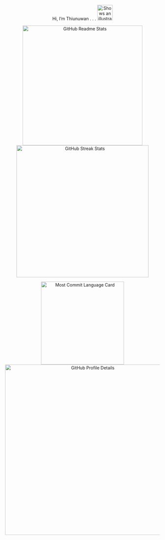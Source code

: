 <p align = "center">
  Hi, I’m Thiunuwan .   .    .
<picture>
  <source media="(prefers-color-scheme: dark)" 
          srcset="https://user-images.githubusercontent.com/25423296/163456776-7f95b81a-f1ed-45f7-b7ab-8fa810d529fa.png">
  <img alt="Shows an illustrated sun in light color mode and a moon with stars in dark color mode." 
       src="https://user-images.githubusercontent.com/25423296/163456779-a8556205-d0a5-45e2-ac17-42d089e3c3f8.png" 
       width="50" height="50">
</picture>
</p>

<p align="center">
  <!-- GitHub Readme Stats -->
  <picture>
    <source media="(prefers-color-scheme: dark)" 
            srcset="https://github-readme-stats.vercel.app/api?username=thiunuwan&theme=dark&hide_border=true&include_all_commits=false&count_private=true" />
    <img src="https://github-readme-stats.vercel.app/api?username=thiunuwan&theme=default&hide_border=true&include_all_commits=false&count_private=true" 
         alt="GitHub Readme Stats" width="390" />
  </picture>

  <!-- GitHub Streak Stats -->
  <picture>
    <source media="(prefers-color-scheme: dark)" 
            srcset="https://github-readme-streak-stats.herokuapp.com?user=thiunuwan&theme=dark&hide_border=true" />
    <img src="https://github-readme-streak-stats.herokuapp.com?user=thiunuwan&theme=default&hide_border=true" 
         alt="GitHub Streak Stats" width="430" />
  </picture>
</p>


<p align = "center">
<!--   <img src = "https://github-readme-stats.vercel.app/api/top-langs/?username=thiunuwan&theme=dark&hide_border=true&include_all_commits=true&count_private=true&layout=compact" width = 290> -->
   
<span>
  <picture>
    <source media="(prefers-color-scheme: dark)" 
            srcset="http://github-profile-summary-cards.vercel.app/api/cards/most-commit-language?username=thiunuwan&theme=dark" />
    <img src="http://github-profile-summary-cards.vercel.app/api/cards/most-commit-language?username=thiunuwan&theme=default" 
         alt="Most Commit Language Card" width="270" />
  </picture>
</span>


   <!-- <span>
    <img src="http://github-profile-summary-cards.vercel.app/api/cards/repos-per-language?username=thiunuwan&theme=dark" width=270>
  </span> -->
<picture>
  <source media="(prefers-color-scheme: dark)" 
          srcset="http://github-profile-summary-cards.vercel.app/api/cards/profile-details?username=thiunuwan&theme=dark" />
  <img src="http://github-profile-summary-cards.vercel.app/api/cards/profile-details?username=thiunuwan&theme=default" 
       alt="GitHub Profile Details" width="555" />
</picture>


 <!-- <a href="https://holopin.io/@thiunuwan">
  <img src="https://holopin.me/thiunuwan" alt="An image of @thiunuwan's Holopin badges" style="width:826px;">
</a> -->


</p>


   <!--  [![An image of @thiunuwan's Holopin badges, which is a link to view their full Holopin profile](https://holopin.me/thiunuwan)](https://holopin.io/@thiunuwan) -->


   <!-- <img src="https://github-readme-stats.vercel.app/api?username=thiunuwan&theme=dark&hide_border=true&include_all_commits=false&count_private=true&bg_color=1E90FF" width="390">


   <!-- <img src="https://github-readme-streak-stats.herokuapp.com?user=thiunuwan&theme=dark&hide_border=true&background=1E90FF" width="430">










